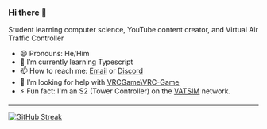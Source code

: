 ### Hi there 👋

Student learning computer science, YouTube content creator, and Virtual Air Traffic Controller

- 😄 Pronouns: He/Him
- 🌱 I’m currently learning Typescript
- 📫 How to reach me: [Email](mailto:sv.samuel.valencia014@gmail.com) or [Discord](https://discord.gg/a65sJ99D98)
- 🤔 I’m looking for help with [VRCGame\VRC-Game](https://github.com/VRCGame/VRC-Game)
- ⚡ Fun fact: I'm an S2 (Tower Controller) on the [VATSIM](https://vatsim.net) network. 
<hr>

[![GitHub Streak](https://github-readme-streak-stats.herokuapp.com?user=svalencia014&theme=dracula)](https://git.io/streak-stats)
